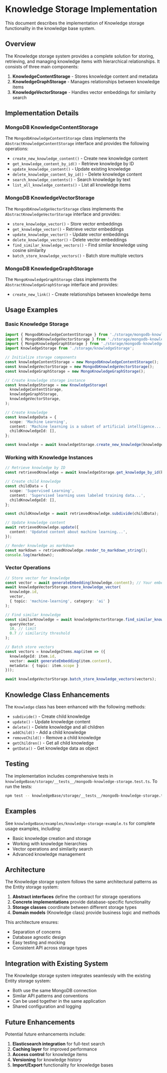 # Knowledge Storage Implementation

This document describes the implementation of Knowledge storage functionality in the knowledge base system.

## Overview

The Knowledge storage system provides a complete solution for storing, retrieving, and managing knowledge items with hierarchical relationships. It consists of three main components:

1. **KnowledgeContentStorage** - Stores knowledge content and metadata
2. **KnowledgeGraphStorage** - Manages relationships between knowledge items
3. **KnowledgeVectorStorage** - Handles vector embeddings for similarity search

## Implementation Details

### MongoDB KnowledgeContentStorage

The `MongodbKnowledgeContentStorage` class implements the `AbstractKnowledgeContentStorage` interface and provides the following operations:

- `create_new_knowledge_content()` - Create new knowledge content
- `get_knowledge_content_by_id()` - Retrieve knowledge by ID
- `update_knowledge_content()` - Update existing knowledge
- `delete_knowledge_content_by_id()` - Delete knowledge content
- `search_knowledge_contents()` - Search knowledge by text
- `list_all_knowledge_contents()` - List all knowledge items

### MongoDB KnowledgeVectorStorage

The `MongodbKnowledgeVectorStorage` class implements the `AbstractKnowledgeVectorStorage` interface and provides:

- `store_knowledge_vector()` - Store vector embeddings
- `get_knowledge_vector()` - Retrieve vector embeddings
- `update_knowledge_vector()` - Update vector embeddings
- `delete_knowledge_vector()` - Delete vector embeddings
- `find_similar_knowledge_vectors()` - Find similar knowledge using cosine similarity
- `batch_store_knowledge_vectors()` - Batch store multiple vectors

### MongoDB KnowledgeGraphStorage

The `MongoKnowledgeGraphStorage` class implements the `AbstractKnowledgeGraphStorage` interface and provides:

- `create_new_link()` - Create relationships between knowledge items

## Usage Examples

### Basic Knowledge Storage

```typescript
import { MongodbKnowledgeContentStorage } from './storage/mongodb-knowledge-content-storage';
import { MongodbKnowledgeVectorStorage } from './storage/mongodb-knowledge-vector-storage';
import { MongoKnowledgeGraphStorage } from './storage/mongodb-knowledge-graph-storage';
import KnowledgeStorage from './storage/knowledgeStorage';

// Initialize storage components
const knowledgeContentStorage = new MongodbKnowledgeContentStorage();
const knowledgeVectorStorage = new MongodbKnowledgeVectorStorage();
const knowledgeGraphStorage = new MongoKnowledgeGraphStorage();

// Create knowledge storage instance
const knowledgeStorage = new KnowledgeStorage(
  knowledgeContentStorage,
  knowledgeGraphStorage,
  knowledgeVectorStorage,
);

// Create knowledge
const knowledgeData = {
  scope: 'Machine Learning',
  content: 'Machine learning is a subset of artificial intelligence...',
  childKnowledgeId: [],
};

const knowledge = await knowledgeStorage.create_new_knowledge(knowledgeData, 'source_id');
```

### Working with Knowledge Instances

```typescript
// Retrieve knowledge by ID
const retrievedKnowledge = await knowledgeStorage.get_knowledge_by_id(knowledge.id);

// Create child knowledge
const childData = {
  scope: 'Supervised Learning',
  content: 'Supervised learning uses labeled training data...',
  childKnowledgeId: [],
};

const childKnowledge = await retrievedKnowledge.subdivide(childData);

// Update knowledge content
await retrievedKnowledge.update({
  content: 'Updated content about machine learning...',
});

// Render knowledge as markdown
const markdown = retrievedKnowledge.render_to_markdown_string();
console.log(markdown);
```

### Vector Operations

```typescript
// Store vector for knowledge
const vector = await generateEmbedding(knowledge.content); // Your embedding function
await knowledgeVectorStorage.store_knowledge_vector(
  knowledge.id,
  vector,
  { topic: 'machine-learning', category: 'ai' }
);

// Find similar knowledge
const similarKnowledge = await knowledgeVectorStorage.find_similar_knowledge_vectors(
  queryVector,
  10, // limit
  0.7 // similarity threshold
);

// Batch store vectors
const vectors = knowledgeItems.map(item => ({
  knowledgeId: item.id,
  vector: await generateEmbedding(item.content),
  metadata: { topic: item.scope }
}));

await knowledgeVectorStorage.batch_store_knowledge_vectors(vectors);
```

## Knowledge Class Enhancements

The `Knowledge` class has been enhanced with the following methods:

- `subdivide()` - Create child knowledge
- `update()` - Update knowledge content
- `delete()` - Delete knowledge and all children
- `addChild()` - Add a child knowledge
- `removeChild()` - Remove a child knowledge
- `getChildren()` - Get all child knowledge
- `getData()` - Get knowledge data as object

## Testing

The implementation includes comprehensive tests in `knowledgeBase/storage/__tests__/mongodb-knowledge-storage.test.ts`. To run the tests:

```bash
npm test -- knowledgeBase/storage/__tests__/mongodb-knowledge-storage.test.ts
```

## Examples

See `knowledgeBase/examples/knowledge-storage-example.ts` for complete usage examples, including:

- Basic knowledge creation and storage
- Working with knowledge hierarchies
- Vector operations and similarity search
- Advanced knowledge management

## Architecture

The Knowledge storage system follows the same architectural patterns as the Entity storage system:

1. **Abstract interfaces** define the contract for storage operations
2. **Concrete implementations** provide database-specific functionality
3. **Storage classes** coordinate between different storage types
4. **Domain models** (Knowledge class) provide business logic and methods

This architecture ensures:

- Separation of concerns
- Database agnostic design
- Easy testing and mocking
- Consistent API across storage types

## Integration with Existing System

The Knowledge storage system integrates seamlessly with the existing Entity storage system:

- Both use the same MongoDB connection
- Similar API patterns and conventions
- Can be used together in the same application
- Shared configuration and logging

## Future Enhancements

Potential future enhancements include:

1. **Elasticsearch integration** for full-text search
2. **Caching layer** for improved performance
3. **Access control** for knowledge items
4. **Versioning** for knowledge history
5. **Import/Export** functionality for knowledge bases